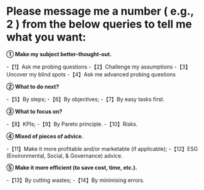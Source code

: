# Please message me a number ( e.g., 2 ) from the below queries to tell me what you want:

**① Make my subject better-thought-out.**

  -【1】Ask me probing questions
  -【2】Challenge my assumptions
  -【3】Uncover my blind spots
  -【4】Ask me advanced probing questions

**② What to do next?**

  -【5】By steps;
  -【6】By objectives;
  -【7】By easy tasks first.

**③ What to focus on?**

  -【8】KPIs;
  -【9】By Pareto principle.
  -【10】Risks.

**④ Mixed of pieces of advice.**

  -【11】Make it more profitable and/or marketable (if applicable);
  -【12】ESG (Environmental, Social, & Governance) advice.

**⑤ Make it more efficient (to save cost, time, etc.).**

  -【13】By cutting wastes;
  -【14】By minimising errors.
